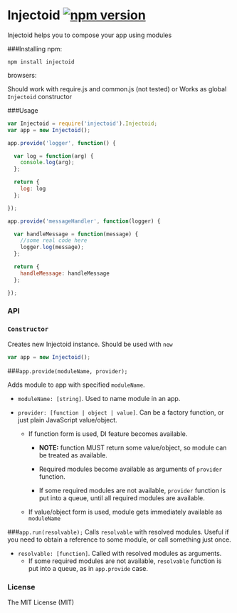 Injectoid [![npm version](https://badge.fury.io/js/injectoid.svg)](http://badge.fury.io/js/injectoid)
========
Injectoid helps you to compose your app using modules


###Installing
npm:

`npm install injectoid`

browsers:

Should work with require.js and common.js (not tested)
or
Works as global `Injectoid` constructor

###Usage

```javascript
var Injectoid = require('injectoid').Injectoid;
var app = new Injectoid();

app.provide('logger', function() {

  var log = function(arg) {
    console.log(arg);
  };

  return {
    log: log
  };

});

app.provide('messageHandler', function(logger) {

  var handleMessage = function(message) {
    //some real code here
    logger.log(message);
  };

  return {
    handleMessage: handleMessage
  };

});
```
### API
### `Constructor`
Creates new Injectoid instance. Should be used with `new`

```javascript
var app = new Injectoid();
```
###`app.provide(moduleName, provider);`

Adds module to app with specified `moduleName`.
* `moduleName: [string]`.
Used to name module in an app.
* `provider: [function | object | value]`. Can be a factory function, or just plain JavaScript value/object.

  * If function form is used, DI feature becomes available.
    * **NOTE:** function MUST return some value/object, so module can be treated as available.

    * Required modules become available as arguments of `provider` function.

    * If some required modules are not available, `provider` function is put into a queue, until all required modules are available.

  * If value/object form is used, module gets immediately available as `moduleName`

###`app.run(resolvable);`
Calls `resolvable` with resolved modules. Useful if you need to obtain a reference to some module, or call something just once.
* `resolvable: [function]`. Called with resolved modules as arguments.
    * If some required modules are not available, `resolvable` function is put into a queue, as in `app.provide` case.

### License
The MIT License (MIT)
